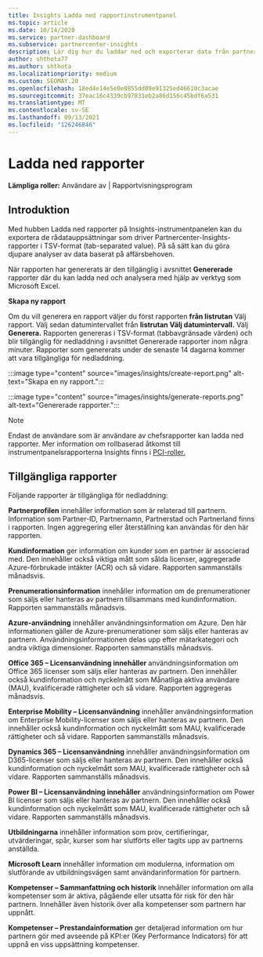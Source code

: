 ```yaml
---
title: Insights Ladda ned rapportinstrumentpanel
ms.topic: article
ms.date: 10/14/2020
ms.service: partner-dashboard
ms.subservice: partnercenter-insights
description: Lär dig hur du laddar ned och exporterar data från partnercentrets enhetliga rapportinstrumentpanel och från Partnercenter Insights rapporter.
author: shthota77
ms.author: shthota
ms.localizationpriority: medium
ms.custom: SEOMAY.20
ms.openlocfilehash: 18ed4e14e5e0e0855dd09e91325ed46610c3acae
ms.sourcegitcommit: 37eac16c4339cb97831eb2a86d156c45bdf6a531
ms.translationtype: MT
ms.contentlocale: sv-SE
ms.lasthandoff: 09/13/2021
ms.locfileid: "126246846"
---
```

# <a name="download-reports"></a>Ladda ned rapporter

**Lämpliga roller:** Användare av | Rapportvisningsprogram

## <a name="introduction"></a>Introduktion

Med hubben Ladda ned rapporter på Insights-instrumentpanelen kan du exportera de rådatauppsättningar som driver Partnercenter-Insights-rapporter i TSV-format (tab-separated value). På så sätt kan du göra djupare analyser av data baserat på affärsbehoven.

När rapporten har genererats är den tillgänglig i avsnittet **Genererade** rapporter där du kan ladda ned och analysera med hjälp av verktyg som Microsoft Excel.

**Skapa ny rapport**

Om du vill generera en rapport väljer du först rapporten **från listrutan** Välj rapport. Välj sedan datumintervallet från **listrutan Välj datumintervall.** Välj **Generera.** Rapporten genereras i TSV-format (tabbavgränsade värden) och blir  tillgänglig för nedladdning i avsnittet Genererade rapporter inom några minuter. Rapporter som genererats under de senaste 14 dagarna kommer att vara tillgängliga för nedladdning.

:::image type="content" source="images/insights/create-report.png" alt-text="Skapa en ny rapport.":::

:::image type="content" source="images/insights/generate-reports.png" alt-text="Genererade rapporter.":::

>[!NOTE] 
>Endast de användare som är användare av chefsrapporter kan ladda ned rapporter. Mer information om rollbaserad åtkomst till instrumentpanelsrapporterna Insights finns i [PCI-roller.](insights-roles.md) 

## <a name="available-reports"></a>Tillgängliga rapporter

Följande rapporter är tillgängliga för nedladdning:

**Partnerprofilen** innehåller information som är relaterad till partnern. Information som Partner-ID, Partnernamn, Partnerstad och Partnerland finns i rapporten. Ingen aggregering eller återställning kan användas för den här rapporten.

**Kundinformation** ger information om kunder som en partner är associerad med. Den innehåller också viktiga mått som sålda licenser, aggregerade Azure-förbrukade intäkter (ACR) och så vidare. Rapporten sammanställs månadsvis.

**Prenumerationsinformation** innehåller information om de prenumerationer som säljs eller hanteras av partnern tillsammans med kundinformation. Rapporten sammanställs månadsvis.

**Azure-användning** innehåller användningsinformation om Azure. Den här informationen gäller de Azure-prenumerationer som säljs eller hanteras av partnern. Användningsinformationen delas upp efter mätarkategori och andra viktiga dimensioner. Rapporten sammanställs månadsvis.

**Office 365 – Licensanvändning innehåller** användningsinformation om Office 365 licenser som säljs eller hanteras av partnern. Den innehåller också kundinformation och nyckelmått som Månatliga aktiva användare (MAU), kvalificerade rättigheter och så vidare. Rapporten aggregeras månadsvis.

**Enterprise Mobility – Licensanvändning**  innehåller användningsinformation om Enterprise Mobility-licenser som säljs eller hanteras av partnern. Den innehåller också kundinformation och nyckelmått som MAU, kvalificerade rättigheter och så vidare. Rapporten sammanställs månadsvis.

**Dynamics 365 – Licensanvändning** innehåller användningsinformation om D365-licenser som säljs eller hanteras av partnern. Den innehåller också kundinformation och nyckelmått som MAU, kvalificerade rättigheter och så vidare. Rapporten sammanställs månadsvis.

**Power BI – Licensanvändning innehåller** användningsinformation om Power BI licenser som säljs eller hanteras av partnern. Den innehåller också kundinformation och nyckelmått som MAU, kvalificerade rättigheter och så vidare. Rapporten sammanställs månadsvis.

**Utbildningarna** innehåller information som prov, certifieringar, utvärderingar, spår, kurser som har slutförts eller tagits upp av partnerns anställda.

**Microsoft Learn** innehåller information om modulerna, information om slutförande av utbildningsvägen samt användarinformation för partnern.

**Kompetenser – Sammanfattning och historik** innehåller information om alla kompetenser som är aktiva, pågående eller utsatta för risk för den här partnern. Innehåller även historik över alla kompetenser som partnern har uppnått.

**Kompetenser – Prestandainformation** ger detaljerad information om hur partnern gör med avseende på KPI:er (Key Performance Indicators) för att uppnå en viss uppsättning kompetenser.

